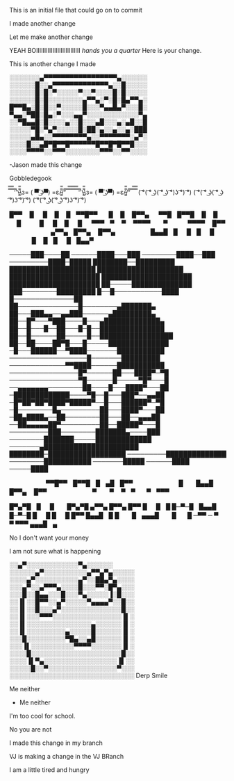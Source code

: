 This is an initial file that could go on to commit

I made another change

Let me make another change


YEAH BOIIIIIIIIIIIIIIIIIIIIIIIIIII
*hands you a quarter*
Here is your change.

This is another change I made





░░░░░░░▄▀▀▀▀▀▀▀▀▀▀▀▀▀▀▀▀▀▄░░░░░░
░░░░░░█░░▄▀▀▀▀▀▀▀▀▀▀▀▀▀▄░░█░░░░░
░░░░░░█░█░▀░░░░░▀░░▀░░░░█░█░░░░░
░░░░░░█░█░░░░░░░░▄▀▀▄░▀░█░█▄▀▀▄░
█▀▀█▄░█░█░░▀░░░░░█░░░▀▄▄█▄▀░░░█░
▀▄▄░▀██░█▄░▀░░░▄▄▀░░░░░░░░░░░░▀▄
░░▀█▄▄█░█░░░░▄░░█░░░▄█░░░▄░▄█░░█
░░░░░▀█░▀▄▀░░░░░█░██░▄░░▄░░▄░███
░░░░░▄█▄░░▀▀▀▀▀▀▀▀▄░░▀▀▀▀▀▀▀░▄▀░
░░░░█░░▄█▀█▀▀█▀▀▀▀▀▀█▀▀█▀█▀▀█░░░
░░░░▀▀▀▀░░▀▀▀░░░░░░░░▀▀▀░░▀▀░░░░

-Jason made this change


Gobbledegook



̿̿ ̿̿ ̿̿ ̿'̿'\̵͇̿̿\з= ( ▀ ͜͞ʖ▀) =ε/̵͇̿̿/’̿’̿ ̿ ̿̿ ̿̿ ̿̿
̿̿ ̿̿ ̿̿ ̿'̿'\̵͇̿̿\з= ( ▀ ͜͞ʖ▀) =ε/̵͇̿̿/’̿’̿ ̿ ̿̿ ̿̿ ̿̿
( ͡°( ͡° ͜ʖ( ͡° ͜ʖ ͡°)ʖ ͡°) ͡°)
( ͡°( ͡° ͜ʖ( ͡° ͜ʖ ͡°)ʖ ͡°) ͡°)
( ͡°( ͡° ͜ʖ( ͡° ͜ʖ ͡°)ʖ ͡°) ͡°)




█▀▀ㅤ █ ㅤ █ㅤ █ㅤ █ㅤ▀▀█▀▀ㅤㅤ█ㅤ █ㅤ █▀▀▄ 　 
▀▀█ㅤ█▀▀█ㅤ █ㅤ █ㅤ ㅤ █ㅤㅤㅤ █ ㅤ █ㅤ █ ㅤ █ 　 
▀▀▀ㅤ▀ ㅤ▀ㅤ ▀▀▀▀ㅤㅤ ▀ㅤㅤ ㅤ ▀▀▀▀ㅤ █▀▀ 　 
ㅤㅤㅤㅤㅤㅤ▄▀▀▄ㅤ█▀▀▄ㅤ █▀▀▄ 
ㅤㅤㅤㅤㅤㅤ█▄▄█ㅤ█ ㅤ █ㅤ█ ㅤ █ 
ㅤㅤㅤㅤㅤㅤ█ㅤ █ㅤ█ ㅤ █ㅤ█▄▄▀

─────███────██
──────████───███
────────████──███
─────────████─█████
████████──█████████
████████████████████
████████████████████
█████████████████████
█████████████████████
█████████████████████
██─────██████████████
███────────█████████
█──█───────────████
█──────────────██
██──────────────█────────▄███████▄
██───███▄▄──▄▄███──────▄██$█████$██▄
██──█▀───▀███────█───▄██$█████████$██▄
██──█───█──██───█─█──█$█████████████$█
██──█──────██─────█──█████████████████
██──██────██▀█───█─────██████████████
─█───██████──▀████───────███████████
──────────────────█───────█████████
─────────────▀▀████──────███████████
────────────────█▀──────██───████▀─▀█
────────────────▀█──────█─────▀█▀───█
──▄▄▄▄▄▄▄────────██────█───████▀───██
─█████████████────▀█──█───███▀──▄▄██
─█▀██▀██▀████▀█████▀──█───██████▀─▀█
─█────────█▄─────────██───████▀───██
─██▄████▄──██────────██───██──▄▄▄██
──██▄▄▄▄▄██▀─────────██──█████▀───█
─────────███────────███████▄────███
────────███████─────█████████████
───────▄██████████████████████
████████─██████████████████
─────────██████████████
────────███████████
───────█████
──────████
─────████

ㅤ ㅤ ㅤ ㅤ ㅤ ▀▀█▀▀ㅤ█▀▀█ㅤ█ㅤ▄█ㅤ█▀▀ 
ㅤㅤ ㅤㅤ ㅤ ㅤㅤ█ ㅤㅤ█▄▄█ㅤ█▀▀▄ ㅤ█▀▀ 
ㅤ ㅤ ㅤ ㅤ ㅤ ㅤ ▀ㅤ ㅤ▀ㅤ ▀ㅤ▀ㅤㅤ▀ㅤ▀▀▀ 

█▀▄▀█ㅤ█ ㅤ █ㅤ ㅤ█▀▄▀█ ▄▀▀▄ █▀▀▄ █▀▀ █ ㅤ █ㅤ█ 
█─▀─█ㅤ█▄▄█ㅤㅤ █─▀─█ █ ㅤ █ █ ㅤ █ █▀▀ █▄▄█ㅤ█
█ㅤㅤ █ㅤ▄▄▄█ㅤ ㅤ█ㅤㅤ█ ─▀▀ ─ ▀ ㅤ ▀ ▀▀▀ ▄▄▄█ㅤ▄


No I don't want your money

I am not sure what is happening




░░▄▀░░░░░░░░░░░░▀▄░░░░░░
░░░░░░▄▀░░░░░░░░░░▄▀▀▄▀▄░░░░░
░░░░▄▀░░░░░░░░░░▄▀░░██▄▀▄░░░░
░░░▄▀░░▄▀▀▀▄░░░░█░░░▀▀░█▀▄░░░
░░░█░░█▄▄░░░█░░░▀▄░░░░░▐░█░░░
░░▐▌░░█▀▀░░▄▀░░░░░▀▄▄▄▄▀░░█░░
░░▐▌░░█░░░▄▀░░░░░░░░░░░░░░█░░
░░▐▌░░░▀▀▀░░░░░░░░░░░░░░░░▐▌░
░░▐▌░░░░░░░░░░░░░░░▄░░░░░░▐▌░
░░▐▌░░░░░░░░░▄░░░░░█░░░░░░▐▌░
░░░█░░░░░░░░░▀█▄░░▄█░░░░░░▐▌░
░░░▐▌░░░░░░░░░░▀▀▀▀░░░░░░░▐▌░
░░░░█░░░░░░░░░░░░░░░░░░░░░█░░
░░░░▐▌▀▄░░░░░░░░░░░░░░░░░▐▌░░
░░░░░█░░▀░░░░░░░░░░░░░░░░▀░░░
░░░░░░░░░░░░░░░░░░░░░░░░░░░░░
Derp Smile

Me neither
 - Me neither



I'm too cool for school.



No you are not

I made this change in my branch

VJ is making a change in the VJ BRanch

I am a little tired and hungry